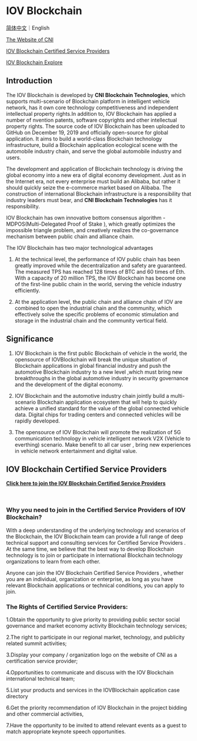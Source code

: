 # IOV Blockchain

[简体中文](https://github.com/CarLiveChainCo/goiov/blob/master/README-Zh.md)｜English

[The Website of CNI](http://cniBlockchain.com)

[IOV Blockchain Certified Service Providers](http://carlivechain.mikecrm.com/1eD7faK)

[IOV Blockchain Explore](http://iovscan.com)



## Introduction

The IOV Blockchain is developed by **CNI Blockchain Technologies**, which supports multi-scenario of Blockchain platform in intelligent vehicle network, has  it own core technology competitiveness and independent intellectual property rights.In addition to, IOV Blockchain has applied a number of  nvention patents, software copyrights and other intellectual property rights. The source code of IOV Blockchain has been uploaded to GitHub on December 19, 2019 and officially open-source for global application. It aims to build a world-class Blockchain technology infrastructure, build a Blockchain application ecological scene with the automobile industry chain, and serve the global automobile industry and users.

The development and application of Blockchain technology is driving the global economy into a new era of digital economy development. Just as in the Internet era, not every enterprise must build an Alibaba, but rather it should quickly seize the e-commerce market based on Alibaba. The construction of international Blockchain infrastructure is a responsibility that industry leaders must bear, and **CNI Blockchain Technologies**  has it  responsibility.

IOV Blockchain has own  innovative bottom consensus algorithm -MDPOS(Multi-Delegated Proof of Stake ), which greatly optimizes the impossible triangle problem, and creatively realizes the co-governance mechanism between public chain and alliance chain.



The IOV Blockchain has two major technological advantages

1. At the technical level, the performance of IOV public chain has been greatly improved while the decentralization and safety are guaranteed. The measured TPS has reached 128 times of BTC and 60 times of Eth. With a capacity of 20 million TPS, the IOV Blockchain has become one of the first-line public chain in the world, serving the vehicle industry efficiently.

2. At the application level, the public chain and alliance chain of IOV are combined to open the industrial chain and the community, which effectively solve the specific problems of economic stimulation and storage in the industrial chain and the community vertical field.

 

## Significance

1. IOV Blockchain is the first public Blockchain of vehicle in the world, the opensource of IOVBlockchain will break the unique situation of Blockchain applications in global financial industry and push the automotive Blockchain industry to a new level ,which must  bring new breakthroughs in the global automotive industry in security governance and the development of the digital economy.

2. IOV Blockchain and the automotive industry chain jointly build a multi-scenario Blockchain application ecosystem that will help to quickly achieve a unified standard for the value of the global connected vehicle data. Digital chips for trading centers and connected vehicles will be rapidly developed.

3. The opensource of IOV Blockchain will promote the realization of 5G communication technology in  vehicle intelligent network V2X (Vehicle to everthing)  scenario. Make benefit to all car user , bring new experiences in vehicle network entertainment and digital value.

   

## IOV Blockchain Certified Service Providers

[**Click here to join the IOV Blockchain Certified Service Providers**](http://carlivechain.mikecrm.com/1eD7faK)

&nbsp;

### Why you need to join in the Certified Service Providers of IOV Blockchain?

With a deep understanding of the underlying technology and scenarios of the Blockchain, the IOV Blockchain team can provide a full range of deep technical support and consulting services for Certified Service Providers . At the same time, we believe that the best way to develop Blockchain technology is to join or participate in international Blockchain technology organizations to learn from each other.

Anyone can join the IOV Blockchain Certified Service Providers , whether you are an individual, organization or enterprise, as long as you have relevant Blockchain applications or technical conditions, you can apply to join.



### The Rights of Certified Service Providers:

1.Obtain the opportunity to give priority to providing public sector social governance and market economy activity Blockchain technology services;

2.The right to participate in our regional market, technology, and publicity related summit activities;

3.Display your company / organization logo on the website of CNI as a certification service provider;

4.Opportunities to communicate and discuss with the IOV Blockchain international technical team;

5.List your products and services in the IOVBlockchain application case directory

6.Get the priority recommendation of IOV Blockchain in the project bidding and other commercial activities, 

7.Have the opportunity to be invited to attend relevant events as a guest to match appropriate keynote speech opportunities.



